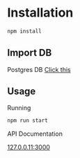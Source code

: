 # Installation

```bash
npm install
```

## Import DB

Postgres DB
[Click this](https://github.com/fathy17/dokumen-pembanding-2/blob/master/movies-database.sql)

## Usage

Running

```bash
npm run start
```

API Documentation

[127.0.0.11:3000](http://127.0.0.11:3000)
